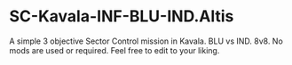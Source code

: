# SC-Kavala-INF-BLU-IND.Altis
A simple 3 objective Sector Control mission in Kavala. BLU vs IND. 8v8. No mods are used or required. Feel free to edit to your liking.
